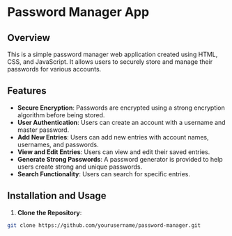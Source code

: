 # Password Manager App

## Overview

This is a simple password manager web application created using HTML, CSS, and JavaScript. It allows users to securely store and manage their passwords for various accounts.

## Features

- **Secure Encryption**: Passwords are encrypted using a strong encryption algorithm before being stored.
- **User Authentication**: Users can create an account with a username and master password.
- **Add New Entries**: Users can add new entries with account names, usernames, and passwords.
- **View and Edit Entries**: Users can view and edit their saved entries.
- **Generate Strong Passwords**: A password generator is provided to help users create strong and unique passwords.
- **Search Functionality**: Users can search for specific entries.

## Installation and Usage

1. **Clone the Repository**:

```bash
git clone https://github.com/yourusername/password-manager.git
